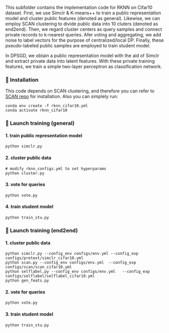 This subfolder contains the implementation code for RKNN on Cifar10 dataset.
First, we use Simclr & K-means++ to train a public representation model and cluster public features (denoted as general).
Likewise, we can employ SCAN clustering to divide public data into 10 cluters (denoted as end2end).
Then, we regard cluster centers as query samples and connect private records to k-nearest queries.
Afer voting and aggregating, we add noise to label vectors for the purpose of centralized/local DP. 
Finally, these pseudo-labeled public samples are employed to train student model.

In DPSGD, we obtain a public representation model with the aid of Simclr and extract private data into latent features.
With these private training features, we train a simple two-layer perceptron as classification network.

###  &#x1F308; Installation

This code depends on SCAN clustering, and therefore you can refer to [SCAN repo](https://github.com/wvangansbeke/Unsupervised-Classification) for installation.
Also you can simplely run:
```
conda env create -f rknn_cifar10.yml
conda activate rknn_cifar10
```
###  &#x1F680; Launch training (general)

#### 1. train public representation model
```
python simclr.py 
```
#### 2. cluster public data
```
# modify rknn_configs.yml to set hyperparams
python cluster.py
```
#### 3. vote for queries
```
python vote.py
```
#### 4. train student model
 ```
python train_stu.py
```

### &#x1F680; Launch training (end2end)
#### 1. cluster public data
```
python simclr.py --config_env configs/env.yml --config_exp configs/pretext/simclr_cifar10.yml
python scan.py --config_env configs/env.yml  --config_exp configs/scan/scan_cifar10.yml
python selflabel.py --config_env configs/env.yml   --config_exp configs/selflabel/selflabel_cifar10.yml
python gen_feats.py 
```
#### 2. vote for queries
```
python vote.py
```
#### 3. train student model
 ```
python train_stu.py
```

